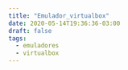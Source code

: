 ```yaml
---
title: "Emulador_virtualbox"
date: 2020-05-14T19:36:36-03:00
draft: false
tags:
  - emuladores
  - virtualbox
---
```

